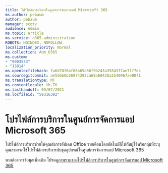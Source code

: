 ```yaml
---
title: โปรไฟล์การบริการในศูนย์การจัดการแอป Microsoft 365
ms.author: pebaum
author: pebaum
manager: scotv
audience: Admin
ms.topic: article
ms.service: o365-administration
ROBOTS: NOINDEX, NOFOLLOW
localization_priority: Normal
ms.collection: Adm_O365
ms.custom:
- "9003533"
- "13814"
ms.openlocfilehash: fa6d78f0af06b65a56f9b243a35843f7ae71f7dc
ms.sourcegitcommit: ae556b6b26974392ca68a68426a2b40967ae0071
ms.translationtype: MT
ms.contentlocale: th-TH
ms.lasthandoff: 09/07/2021
ms.locfileid: "59316382"
---
```

# <a name="servicing-profiles-in-microsoft-365-apps-admin-center"></a>โปรไฟล์การบริการในศูนย์การจัดการแอป Microsoft 365

โปรไฟล์การบริการช่วยให้คุณส่งการอัปเดต Office รายเดือนโดยอัตโนมัติให้กับผู้ใช้หรือกลุ่มที่ระบุ คุณสามารถใช้โปรไฟล์การบริการกับชุดอุปกรณ์ในศูนย์การจัดการแอป Microsoft 365

หากต้องการข้อมูลเพิ่มเติม โปรดดู[ภาพรวมของโปรไฟล์การบริการในศูนย์การจัดการแอป Microsoft 365](https://docs.microsoft.com/deployoffice/admincenter/servicing-profile)
